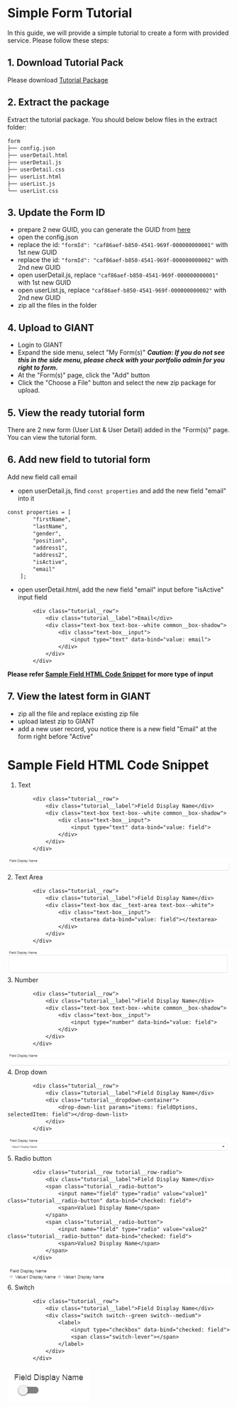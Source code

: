 # Simple Form Tutorial
In this guide, we will provide a simple tutorial to create a form with provided service. Please follow these steps:

## 1. Download Tutorial Pack
Please download [Tutorial Package](https://github.com/fx-giant/giant-public/blob/main/form/tutorial/tutorial.zip)

## 2. Extract the package
Extract the tutorial package. You should below below files in the extract folder:
```
form
├── config.json
├── userDetail.html
├── userDetail.js
├── userDetail.css
├── userList.html
├── userList.js
└── userList.css
```

## 3. Update the Form ID
- prepare 2 new GUID, you can generate the GUID from [here](https://www.guidgenerator.com/online-guid-generator.aspx)
- open the config.json
- replace the id: ```"formId": "caf86aef-b850-4541-969f-000000000001"``` with 1st new GUID
- replace the id: ```"formId": "caf86aef-b850-4541-969f-000000000002"``` with 2nd new GUID
- open userDetail.js, replace ````"caf86aef-b850-4541-969f-000000000001"```` with 1st new GUID
- open userList.js, replace ````"caf86aef-b850-4541-969f-000000000002"```` with 2nd new GUID
- zip all the files in the folder

## 4. Upload to GIANT
- Login to GIANT
- Expand the side menu, select "My Form(s)"
***Caution: If you do not see this in the side menu, please check with your portfolio admin for you right to form.***
- At the "Form(s)" page, click the "Add" button
- Click the "Choose a File" button and select the new zip package for upload.

## 5. View the ready tutorial form
There are 2 new form (User List & User Detail) added in the "Form(s)" page. You can view the tutorial form.

## 6. Add new field to tutorial form
Add new field call email
- open userDetail.js, find ````const properties```` and add the new field "email" into it
```
const properties = [
		"firstName",
		"lastName",
		"gender",
		"position",
		"address1",
		"address2",
		"isActive",
		"email"
	];
```
- open userDetail.html, add the new field "email" input before "isActive" input field
```
		<div class="tutorial__row">
			<div class="tutorial__label">Email</div>
			<div class="text-box text-box--white common__box-shadow">
				<div class="text-box__input">
					<input type="text" data-bind="value: email">
				</div>
			</div>
		</div>
```
**Please refer [Sample Field HTML Code Snippet](https://github.com/fx-giant/giant-public/tree/main/form/tutorial#sample-field-html-code-snippet) for more type of input**

## 7. View the latest form in GIANT
- zip all the file and replace existing zip file 
- upload latest zip to GIANT
- add a new user record, you notice there is a new field "Email" at the form right before "Active"

# Sample Field HTML Code Snippet
1. Text
```
		<div class="tutorial__row">
			<div class="tutorial__label">Field Display Name</div>
			<div class="text-box text-box--white common__box-shadow">
				<div class="text-box__input">
					<input type="text" data-bind="value: field">
				</div>
			</div>
		</div>
```
![Text](https://github.com/fx-giant/giant-public/blob/main/form/tutorial/images/text.png)
2. Text Area
```
		<div class="tutorial__row">
			<div class="tutorial__label">Field Display Name</div>
			<div class="text-box dac__text-area text-box--white">
				<div class="text-box__input">
					<textarea data-bind="value: field"></textarea>
				</div>
			</div>
		</div>
```
![Text Area](https://github.com/fx-giant/giant-public/blob/main/form/tutorial/images/textarea.png)
3. Number
```
		<div class="tutorial__row">
			<div class="tutorial__label">Field Display Name</div>
			<div class="text-box text-box--white common__box-shadow">
				<div class="text-box__input">
					<input type="number" data-bind="value: field">
				</div>
			</div>
		</div>
```
![Number](https://github.com/fx-giant/giant-public/blob/main/form/tutorial/images/number.png)
4. Drop down
```
		<div class="tutorial__row">
			<div class="tutorial__label">Field Display Name</div>
			<div class="tutorial__dropdown-container">
				<drop-down-list params="items: fieldOptions, selectedItem: field"></drop-down-list>
			</div>
		</div>
```
![dropdown](https://github.com/fx-giant/giant-public/blob/main/form/tutorial/images/dropdown.png)
5. Radio button
```
		<div class="tutorial__row tutorial__row-radio">
			<div class="tutorial__label">Field Display Name</div>
			<span class="tutorial__radio-button">
				<input name="field" type="radio" value="value1" class="tutorial__radio-button" data-bind="checked: field">
				<span>Value1 Display Name</span>
			</span>
			<span class="tutorial__radio-button">
				<input name="field" type="radio" value="value2" class="tutorial__radio-button" data-bind="checked: field">
				<span>Value2 Display Name</span>
			</span>
		</div>
```
![radio button](https://github.com/fx-giant/giant-public/blob/main/form/tutorial/images/radiobutton.png)
6. Switch
```
		<div class="tutorial__row">
			<div class="tutorial__label">Field Display Name</div>
			<div class="switch switch--green switch--medium">
				<label>
					<input type="checkbox" data-bind="checked: field">
					<span class="switch-lever"></span>
				</label>
			</div>
		</div>
```
![Switch](https://github.com/fx-giant/giant-public/blob/main/form/tutorial/images/switch.png)